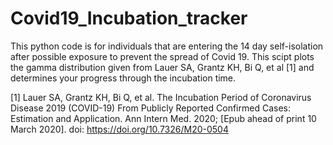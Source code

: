 # Covid19_Incubation_tracker

This python code is for individuals that are entering the 14 day self-isolation after possible exposure to prevent the spread of Covid 19. This scipt plots the gamma distribution given from Lauer SA, Grantz KH, Bi Q, et al [1] and determines your progress through the incubation time.  




[1] Lauer SA, Grantz KH, Bi Q, et al. The Incubation Period of Coronavirus Disease 2019 (COVID-19) From Publicly Reported Confirmed Cases: Estimation and Application. Ann Intern Med. 2020; [Epub ahead of print 10 March 2020]. doi: https://doi.org/10.7326/M20-0504
